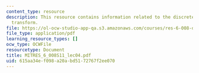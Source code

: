 ```yaml
---
content_type: resource
description: This resource contains information related to the discrete-time fourier
  transform.
file: https://ol-ocw-studio-app-qa.s3.amazonaws.com/courses/res-6-008-digital-signal-processing-spring-2011/615aa34ef098a20abd5172767f2ee070_MITRES_6_008S11_lec04.pdf
file_type: application/pdf
learning_resource_types: []
ocw_type: OCWFile
resourcetype: Document
title: MITRES_6_008S11_lec04.pdf
uid: 615aa34e-f098-a20a-bd51-72767f2ee070
---
```

